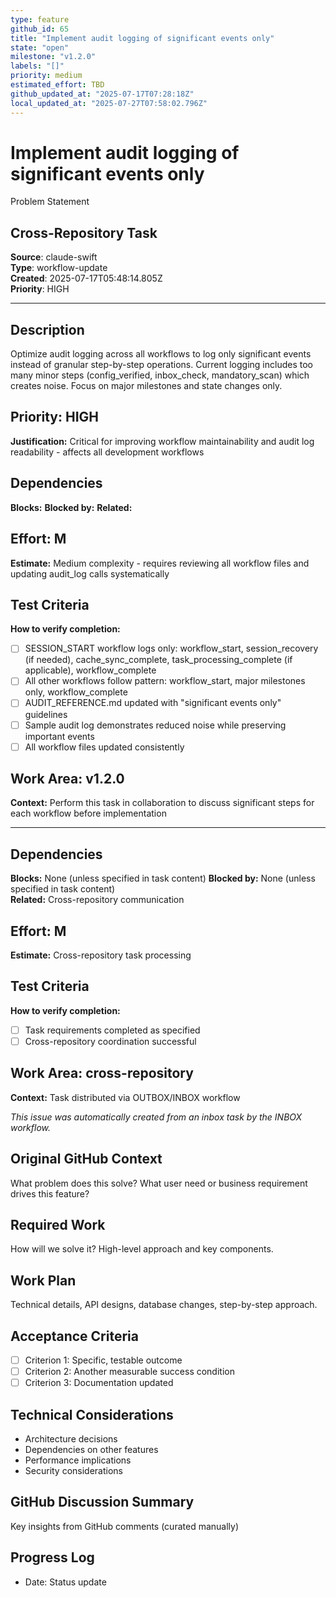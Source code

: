 ```yaml
---
type: feature
github_id: 65
title: "Implement audit logging of significant events only"
state: "open"
milestone: "v1.2.0"
labels: "[]"
priority: medium
estimated_effort: TBD
github_updated_at: "2025-07-17T07:28:18Z"
local_updated_at: "2025-07-27T07:58:02.796Z"
---
```


# Implement audit logging of significant events only

Problem Statement
## Cross-Repository Task

**Source**: claude-swift  
**Type**: workflow-update  
**Created**: 2025-07-17T05:48:14.805Z  
**Priority**: HIGH

---

## Description
Optimize audit logging across all workflows to log only significant events instead of granular step-by-step operations. Current logging includes too many minor steps (config_verified, inbox_check, mandatory_scan) which creates noise. Focus on major milestones and state changes only.

## Priority: HIGH
**Justification:** Critical for improving workflow maintainability and audit log readability - affects all development workflows

## Dependencies
**Blocks:** 
**Blocked by:** 
**Related:** 

## Effort: M
**Estimate:** Medium complexity - requires reviewing all workflow files and updating audit_log calls systematically

## Test Criteria
**How to verify completion:**
- [ ] SESSION_START workflow logs only: workflow_start, session_recovery (if needed), cache_sync_complete, task_processing_complete (if applicable), workflow_complete
- [ ] All other workflows follow pattern: workflow_start, major milestones only, workflow_complete
- [ ] AUDIT_REFERENCE.md updated with "significant events only" guidelines
- [ ] Sample audit log demonstrates reduced noise while preserving important events
- [ ] All workflow files updated consistently

## Work Area: v1.2.0
**Context:** Perform this task in collaboration to discuss significant steps for each workflow before implementation

---

## Dependencies
**Blocks:** None (unless specified in task content)
**Blocked by:** None (unless specified in task content)  
**Related:** Cross-repository communication

## Effort: M
**Estimate:** Cross-repository task processing

## Test Criteria
**How to verify completion:**
- [ ] Task requirements completed as specified
- [ ] Cross-repository coordination successful

## Work Area: cross-repository
**Context:** Task distributed via OUTBOX/INBOX workflow

*This issue was automatically created from an inbox task by the INBOX workflow.*

## Original GitHub Context
What problem does this solve? What user need or business requirement drives this feature?

## Required Work
How will we solve it? High-level approach and key components.

## Work Plan
Technical details, API designs, database changes, step-by-step approach.

## Acceptance Criteria
- [ ] Criterion 1: Specific, testable outcome
- [ ] Criterion 2: Another measurable success condition
- [ ] Criterion 3: Documentation updated

## Technical Considerations
- Architecture decisions
- Dependencies on other features
- Performance implications
- Security considerations

## GitHub Discussion Summary
Key insights from GitHub comments (curated manually)

## Progress Log
- Date: Status update